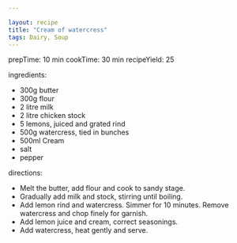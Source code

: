 ```yaml
---

layout: recipe
title: "Cream of watercress"
tags: Dairy, Soup
---
```


prepTime: 10 min
cookTime: 30 min
recipeYield: 25

ingredients:
- 300g butter
- 300g flour
- 2 litre milk
- 2 litre chicken stock
- 5 lemons, juiced and grated rind
- 500g watercress, tied in bunches
- 500ml Cream
- salt
- pepper

directions:
- Melt the butter, add flour and cook to sandy stage.
- Gradually add milk and stock, stirring until boiling.
- Add lemon rind and watercress. Simmer for 10 minutes. Remove watercress and chop finely for garnish.
- Add lemon juice and cream, correct seasonings.
- Add watercress, heat gently and serve.
